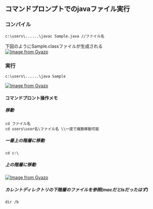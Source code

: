 ## コマンドプロンプトでのjavaファイル実行

### コンパイル
```
c:\users\......\javac Sample.java //ファイル名
```
下図のようにSample.classファイルが生成される  
[![Image from Gyazo](https://i.gyazo.com/f3e35ae50fc2c7dd270cbc3a53dfc4ce.png)](https://gyazo.com/f3e35ae50fc2c7dd270cbc3a53dfc4ce)

### 実行
```
c:\users\......\java Sample
```
[![Image from Gyazo](https://i.gyazo.com/5d9011b4894512b4f4c16bf4e1d3b920.png)](https://gyazo.com/5d9011b4894512b4f4c16bf4e1d3b920)



#### コマンドプロント操作メモ

##### 移動
```
cd ファイル名
cd users\user名\ファイル名 \\一度で複数移動可能
```

##### 一番上の階層に移動
```
cd c:\
```

##### 上の階層に移動
[![Image from Gyazo](https://i.gyazo.com/07e8e59755a78e4d7b44c155f9640ff5.png)](https://gyazo.com/07e8e59755a78e4d7b44c155f9640ff5)

##### カレントディレクトリの下階層のファイルを参照(macだとlsだったはず)
```
dir /b
```
